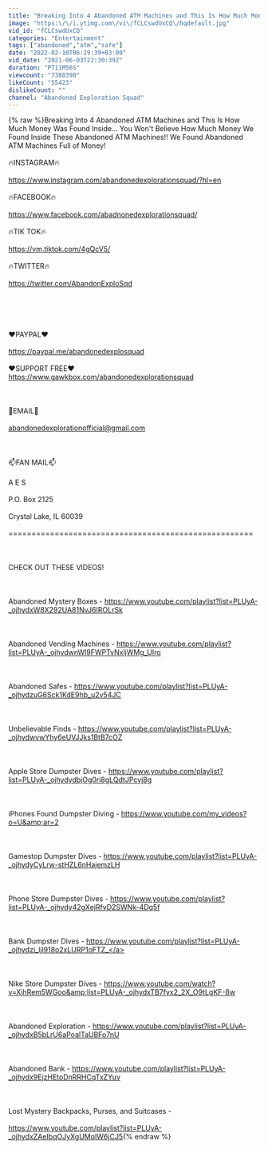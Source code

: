 ```yaml
---
title: "Breaking Into 4 Abandoned ATM Machines and This Is How Much Money Was Found Inside..."
image: "https:\/\/i.ytimg.com\/vi\/fCLCswdUxCQ\/hqdefault.jpg"
vid_id: "fCLCswdUxCQ"
categories: "Entertainment"
tags: ["abandoned","atm","safe"]
date: "2022-02-10T06:29:39+03:00"
vid_date: "2021-06-03T22:30:39Z"
duration: "PT11M56S"
viewcount: "7380390"
likeCount: "55423"
dislikeCount: ""
channel: "Abandoned Exploration Squad"
---
```

{% raw %}Breaking Into 4 Abandoned ATM Machines and This Is How Much Money Was Found Inside... You Won't Believe How Much Money We Found Inside These Abandoned ATM Machines!! We Found Abandoned ATM Machines Full of Money!<br /><br />🔥INSTAGRAM🔥<br /><br /><a rel="nofollow" target="blank" href="https://www.instagram.com/abandonedexplorationsquad/?hl=en">https://www.instagram.com/abandonedexplorationsquad/?hl=en</a><br /><br />🔥FACEBOOK🔥<br /><br /><a rel="nofollow" target="blank" href="https://www.facebook.com/abadnonedexplorationsquad/">https://www.facebook.com/abadnonedexplorationsquad/</a><br /><br />🔥TIK TOK🔥<br /><br /><a rel="nofollow" target="blank" href="https://vm.tiktok.com/4gQcV5/">https://vm.tiktok.com/4gQcV5/</a><br /><br />🔥TWITTER🔥 <br /><br /><a rel="nofollow" target="blank" href="https://twitter.com/AbandonExploSqd">https://twitter.com/AbandonExploSqd</a><br /><br /><br /><br /><br /><br />❤️PAYPAL❤️<br /><br /><a rel="nofollow" target="blank" href="https://paypal.me/abandonedexplosquad">https://paypal.me/abandonedexplosquad</a><br /><br />❤️SUPPORT FREE❤️ <a rel="nofollow" target="blank" href="https://www.gawkbox.com/abandonedexplorationsquad">https://www.gawkbox.com/abandonedexplorationsquad</a><br /><br /><br /><br />📧EMAIL📧<br /><br />abandonedexplorationofficial@gmail.com <br /><br /><br /><br />📫FAN MAIL📫 <br /><br />A E S<br /><br />P.O. Box 2125<br /><br />Crystal Lake, IL 60039<br /><br />=====================================================<br /><br /><br /><br />CHECK OUT THESE VIDEOS!<br /><br /><br /><br />Abandoned Mystery Boxes - <a rel="nofollow" target="blank" href="https://www.youtube.com/playlist?list=PLUyA-_ojhydxW8X292UA81NvJ6IROLrSk">https://www.youtube.com/playlist?list=PLUyA-_ojhydxW8X292UA81NvJ6IROLrSk</a><br /><br /><br /><br />Abandoned Vending Machines - <a rel="nofollow" target="blank" href="https://www.youtube.com/playlist?list=PLUyA-_ojhydwnWl9FWPTvNxljWMg_UIro">https://www.youtube.com/playlist?list=PLUyA-_ojhydwnWl9FWPTvNxljWMg_UIro</a><br /><br /><br /><br />Abandoned Safes - <a rel="nofollow" target="blank" href="https://www.youtube.com/playlist?list=PLUyA-_ojhydzuG6Sck1KdE9hb_u2v54JC">https://www.youtube.com/playlist?list=PLUyA-_ojhydzuG6Sck1KdE9hb_u2v54JC</a><br /><br /><br /><br />Unbelievable Finds - <a rel="nofollow" target="blank" href="https://www.youtube.com/playlist?list=PLUyA-_ojhydwvwYhy6eUVJJks1BtB7cOZ">https://www.youtube.com/playlist?list=PLUyA-_ojhydwvwYhy6eUVJJks1BtB7cOZ</a><br /><br /><br /><br />Apple Store Dumpster Dives - <a rel="nofollow" target="blank" href="https://www.youtube.com/playlist?list=PLUyA-_ojhydydbjOg0ri8gLQdtJPcyj8g">https://www.youtube.com/playlist?list=PLUyA-_ojhydydbjOg0ri8gLQdtJPcyj8g</a><br /><br /><br /><br />iPhones Found Dumpster Diving - <a rel="nofollow" target="blank" href="https://www.youtube.com/my_videos?o=U&amp;ar=2">https://www.youtube.com/my_videos?o=U&amp;ar=2</a><br /><br /><br /><br />Gamestop Dumpster Dives - <a rel="nofollow" target="blank" href="https://www.youtube.com/playlist?list=PLUyA-_ojhydyCyLrw-stHZL6nHajemzLH">https://www.youtube.com/playlist?list=PLUyA-_ojhydyCyLrw-stHZL6nHajemzLH</a><br /><br /><br /><br />Phone Store Dumpster Dives - <a rel="nofollow" target="blank" href="https://www.youtube.com/playlist?list=PLUyA-_ojhydy42gXejRfvD2SWNk-4Dq5f">https://www.youtube.com/playlist?list=PLUyA-_ojhydy42gXejRfvD2SWNk-4Dq5f</a><br /><br /><br /><br />Bank Dumpster Dives - <a rel="nofollow" target="blank" href="https://www.youtube.com/playlist?list=PLUyA-_ojhydzi_ljl918o2xLURP1oFTZ_">https://www.youtube.com/playlist?list=PLUyA-_ojhydzi_ljl918o2xLURP1oFTZ_</a><br /><br /><br /><br />Nike Store Dumpster Dives - <a rel="nofollow" target="blank" href="https://www.youtube.com/watch?v=XjhRem5WGoo&amp;list=PLUyA-_ojhydxTB7fyx2_2X_O9tLgKF-8w">https://www.youtube.com/watch?v=XjhRem5WGoo&amp;list=PLUyA-_ojhydxTB7fyx2_2X_O9tLgKF-8w</a><br /><br /><br /><br />Abandoned Exploration - <a rel="nofollow" target="blank" href="https://www.youtube.com/playlist?list=PLUyA-_ojhydxB5bLrU6aPoalTaUBFo7nU">https://www.youtube.com/playlist?list=PLUyA-_ojhydxB5bLrU6aPoalTaUBFo7nU</a><br /><br /><br /><br />Abandoned Bank - <a rel="nofollow" target="blank" href="https://www.youtube.com/playlist?list=PLUyA-_ojhydx9EjzHEtoDnRRHCqTxZYuv">https://www.youtube.com/playlist?list=PLUyA-_ojhydx9EjzHEtoDnRRHCqTxZYuv</a><br /><br /><br /><br />Lost Mystery Backpacks, Purses, and Suitcases -<br /><br /><a rel="nofollow" target="blank" href="https://www.youtube.com/playlist?list=PLUyA-_ojhydxZAeIbqOJyXgUMqIW6jCJ5">https://www.youtube.com/playlist?list=PLUyA-_ojhydxZAeIbqOJyXgUMqIW6jCJ5</a>{% endraw %}
